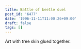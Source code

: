 ```yaml
---
title: Battle of beetle duel
post_id: '6477'
date: '1996-11-11T11:00:26+09:00'
draft: false
tags: []
---
```


Art with tree skin glued together.